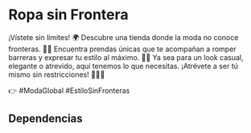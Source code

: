 # Ropa sin Frontera
¡Vístete sin límites! 🌍
Descubre una tienda donde la moda no conoce fronteras. 🧥👗 Encuentra prendas únicas que te acompañan a romper barreras y expresar tu estilo al máximo. 🌟💫 Ya sea para un look casual, elegante o atrevido, aquí tenemos lo que necesitas. ¡Atrévete a ser tú mismo sin restricciones! 🚀💃🕺

👉 #ModaGlobal #EstiloSinFronteras

## Dependencias

